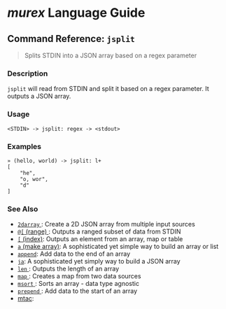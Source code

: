 # _murex_ Language Guide

## Command Reference: `jsplit` 

> Splits STDIN into a JSON array based on a regex parameter

### Description

`jsplit` will read from STDIN and split it based on a regex parameter. It outputs a JSON array.

### Usage

    <STDIN> -> jsplit: regex -> <stdout>

### Examples

    » (hello, world) -> jsplit: l+ 
    [
        "he",
        "o, wor",
        "d"
    ]

### See Also

* [`2darray` ](../commands/2darray.md):
  Create a 2D JSON array from multiple input sources
* [`@[` (range) ](../commands/range.md):
  Outputs a ranged subset of data from STDIN
* [`[` (index)](../commands/index.md):
  Outputs an element from an array, map or table
* [`a` (make array)](../commands/a.md):
  A sophisticated yet simple way to build an array or list
* [`append`](../commands/append.md):
  Add data to the end of an array
* [`ja`](../commands/ja.md):
  A sophisticated yet simply way to build a JSON array
* [`len` ](../commands/len.md):
  Outputs the length of an array
* [`map` ](../commands/map.md):
  Creates a map from two data sources
* [`msort` ](../commands/msort.md):
  Sorts an array - data type agnostic
* [`prepend` ](../commands/prepend.md):
  Add data to the start of an array
* [mtac](../commands/mtac.md):
  
